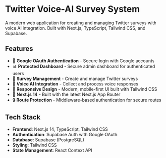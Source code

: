 # Twitter Voice-AI Survey System

A modern web application for creating and managing Twitter surveys with voice AI integration. Built with Next.js, TypeScript, Tailwind CSS, and Supabase.

## Features

- 🔐 **Google OAuth Authentication** - Secure login with Google accounts
- 📊 **Protected Dashboard** - Secure admin dashboard for authenticated users
- 🎯 **Survey Management** - Create and manage Twitter surveys
- 🎤 **Voice AI Integration** - Collect and process voice responses
- 📱 **Responsive Design** - Modern, mobile-first UI built with Tailwind CSS
- 🚀 **Next.js 14** - Built with the latest Next.js App Router
- 🔒 **Route Protection** - Middleware-based authentication for secure routes

## Tech Stack

- **Frontend**: Next.js 14, TypeScript, Tailwind CSS
- **Authentication**: Supabase Auth with Google OAuth
- **Database**: Supabase (PostgreSQL)
- **Styling**: Tailwind CSS
- **State Management**: React Context API

